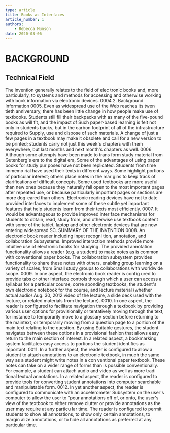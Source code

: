 ```yaml
---
type: article
title: Books as Interfaces
article_number: 1
authors:
    - Rebecca Munson
date: 2020-03-06
---
```


# BACKGROUND
## Technical Field
The invention generally relates to the field of elec tronic books and, more particularly, to systems and methods for accessing and otherwise working with book information via electronic devices. 0004 2. Background Information 0005. Even as widespread use of the Web reaches its twen tieth anniversary, there has been little change in how people make use of textbooks. Students still fill their backpacks with as many of the five-pound books as will fit, and the impact of Such paper-based learning is felt not only in students backs, but in the carbon footprint of all of the infrastructure required to Supply, use and dispose of such materials. A change of just a few pages in a textbook may make it obsolete and call for a new version to be printed; students carry not just this week's chapters with them everywhere, but last months and next month's chapters as well. 0006  Although some attempts have been made to trans form study material from Gutenberg's era to the digital era, Some of the advantages of using paper books for study pur poses have not been replicated. Students from time immemo rial have used their texts in different ways. Some highlight portions of particular interest; others place notes in the mar gins to keep track of clarifications of difficult concepts. Some used textbooks are more useful than new ones because they naturally fall open to the most important pages after repeated use, or because particularly important pages or sections are more dog-eared than others. Electronic reading devices have not to date provided interfaces to implement some of these subtle yet important features that help students learn from their texts most efficiently. 0007. It would be advantageous to provide improved inter face mechanisms for students to obtain, read, study from, and otherwise use textbook content with some of the tablet, laptop and other electronic devices that are now entering widespread SC. SUMMARY OF THE INVENTION 0008. An electronic book reader including input recogni tion, annotation, and collaboration Subsystems. Improved interaction methods provide more intuitive use of electronic books for studying. The provided annotation functionality allows a reader (e.g. a student) to make notes as is common with conventional paper books. The collaboration subsystem provides functionality to share these notes with others, enabling group learning on a variety of scales, from Small study groups to collaborations with worldwide scope. 0009. In one aspect, the electronic book reader is config ured to provide tabs or other interface controls through which a user can access a syllabus for a particular course, corre sponding textbooks, the student's own electronic notebook for the course, and lecture material (whether actual audio/ Aug. 30, 2012 video of the lecture, a slide deck used with the lecture, or related materials from the lecture). 0010. In one aspect, the reader is configured to facilitate navigation through a textbook by providing various user options for provisionally or tentatively moving through the text, for instance to temporarily move to a glossary section before returning to the maintext, or temporarily moving from a question page to a portion of the main text relating to the question. By using Suitable gestures, the student navigates between these options in a provisional fashion that allows easy return to the main section of interest. In a related aspect, a bookmarking system facilitates easy access to portions the student identifies as important. 0011. In a further aspect, the reader is configured to allow a student to attach annotations to an electronic textbook, in much the same way as a student might write notes in a con ventional paper textbook. These notes can take on a wider range of forms than is possible conventionally. For example, a student can attach audio and video as well as more tradi tional textual annotations. In a related aspect, the reader is configured to provide tools for converting student annotations into computer searchable and manipulatable form. 0012. In yet another aspect, the reader is configured to communicate with an accelerometer Subsystem on the user's computer to allow the user to "pour annotations off of, or onto, the user's view of the textbook to either remove clutter or provide annotations as the user may require at any particu lar time. The reader is configured to permit students to show all annotations, to show only certain annotations, to margin alize annotations, or to hide all annotations as preferred at any particular time. 